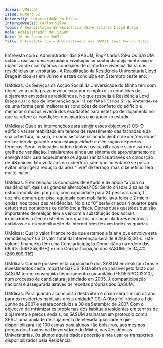 ```yaml
---
Jornal: UMdicas
Issue: Número 52
University: Universidade do Minho
Interviewee(s): Carlos Silva
Topic: A Reabilitação da Residência Universitária Lloyd Braga
Role: Administrador dos SASUM
Date: 18 de Junho de 2007
Title: Entrevista com o Administrador dos SASUM, Engº Carlos Silva
---
```


Entrevista com o Administrador dos SASUM, Engº Carlos Silva
Os SASUM estão a realizar uma verdadeira revolução no sector do alojamento com o objectivo de criar óptimas condições de
conforto e vivência diária nas residências universitárias . A Reabilitação da Residência Universitária Lloyd Braga iniciou-se em
Junho e estará concluída em Setembro deste ano.

UMdicas: Os Serviços de Acção Social da
Universidade do Minho têm com objectivo a curto
prazo revolucionar por complexo as condições de
alojamento em todas as residências. No que respeita
à Residência Loyd Braga qual o tipo de intervenção
que irá ser feita?
Carlos Silva: Pretende-se de uma forma geral
melhorar as condições de conforto do edifício e
melhorar o modus vivendi dos estudantes para este
tipo de alojamento no que se refere às condições dos
quartos e no apoio ao estudo.

UMdicas: Quais as intervenções para atingir esses
objectivos?
CS: O edifício vai ser reabilitado em termos de
revestimento das fachadas e da sua cobertura, ou
seja, é como se fosse colocado dentro de um
“envelope” no sentido de garantir a sua
estanquicidade e eliminação de perdas térmicas.
Serão colocados vidros duplos nas caixilharias e
supressão da grelha de ventilação. Instalaremos
ainda um sistema de aproveitamento de energia solar
para aquecimento de águas sanitárias através da
colocação de 48 painéis foto voltaicos na cobertura,
sem que no entanto se possa evitar uma ligeira
redução da área “livre” de terraço, mas o benefício
será muito maior.

UMdicas: E em relação às condições de estudo e de
apoio “à vida na residências”, quais as grandes
alterações?
CS: Serão criadas 2 salas de estudo mobiladas por
piso, com capacidade para 24 pessoas cada, 1
cozinha comum por piso, equipada com mobiliário,
lava-loiça e 2 micro-ondas, nos topos das residências.
No piso “0” serão criados 4 quartos para estudantes
portadores de deficiência física. Outras duas questões
que são importantes de realçar, têm a ver com a
substituição dos actuais irradiadores a óleo existentes
nos quartos por acumuladores eléctricos estáticos e a
disponibilização de Internet sem fios em todos os
quartos.

UMdicas: Qual o valor financeiro de que estamos a
falar e que envolve esta remodelação?
CS O valor total da Intervenção será de 829.965,00 €.
Este volume financeiro têm uma Comparticipação
Comunitária na ordem dos 68,6% (569.355,99 €) e
uma Comparticipação dos SASUM: de 34,4%
(260.609,01€)

UMdicas: Como é possível esta capacidade dos
SASUM em realizar obras e investimentos desta
importância?
CS: Esta obra só possível pelo facto dos SASUM
terem conseguido financiamento comunitário
(FEDER/POCI2010), num processo de candidatura já
iniciado em 2005. A comparticipação nacional é
assegurada através de receitas próprias dos SASUM.

UMdicas: Para quando a conclusão desta obra e
como será o início do ano para os residentes habituais
desta unidade?
CS: A Obra foi iniciada a 1 de Junho de 2007 e estará
concluída a 30 de Setembro de 2007. Com o objectivo
de minimizar os problemas dos habituais residentes
em termos de alojamento a preços sociais, os SASUM
assinaram um protocolo com a SPRU, uma unidade
de alojamento de elevada qualidade e que
disponibilizará até 100 camas para alunos não
bolseiros, aos mesmos preços dos fixados na
Universidade do Minho, nas Residências
Universitárias. Os alunos aqui alojados poderão ainda
usar os transportes disponibilizados pela Residência.